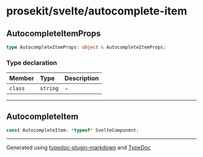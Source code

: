 # prosekit/svelte/autocomplete-item

<a id="autocompleteitemprops" name="autocompleteitemprops"></a>

## AutocompleteItemProps

```ts
type AutocompleteItemProps: object & AutocompleteItemProps;
```

### Type declaration

| Member | Type | Description |
| :------ | :------ | :------ |
| `class` | `string` | - |

***

<a id="autocompleteitem" name="autocompleteitem"></a>

## AutocompleteItem

```ts
const AutocompleteItem: *typeof* SvelteComponent;
```

***

Generated using [typedoc-plugin-markdown](https://www.npmjs.com/package/typedoc-plugin-markdown) and [TypeDoc](https://typedoc.org/)
